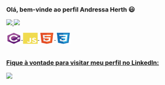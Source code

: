 ### Olá, bem-vinde ao perfil Andressa Herth 😃

 <div>
  <a href="hhttps://github.com/andressaherth">
  <img height="180em" src="https://github-readme-stats.vercel.app/api?username=andressaherth&show_icons=true&theme=tokyonight&include_all_commits=true&count_private=true"/>
  <img height="180em" src="https://github-readme-stats.vercel.app/api/top-langs/?username=andressaherth&layout=compact&langs_count=6&theme=tokyonight"/>
</div>
<div style="display: inline_block"><br>
  
  <img align="center" alt="C#" height="30" width="40" src="https://raw.githubusercontent.com/devicons/devicon/master/icons/csharp/csharp-original.svg">
  <img align="center" alt="Js" height="30" width="40" src="https://raw.githubusercontent.com/devicons/devicon/master/icons/javascript/javascript-plain.svg">
  <img align="center" alt="HTML" height="30" width="40" src="https://raw.githubusercontent.com/devicons/devicon/master/icons/html5/html5-original.svg">
  <img align="center" alt="CSS" height="30" width="40" src="https://raw.githubusercontent.com/devicons/devicon/master/icons/css3/css3-original.svg">
</div>
 
 <br>
 
  ### Fique à vontade para visitar meu perfil no LinkedIn:
 
<div>
  <a href="https://www.linkedin.com/in/andressa-herth/" target="_blank"><img src="https://img.shields.io/badge/-LinkedIn-%230077B5?style=for-the-badge&logo=linkedin&logoColor=white" target="_blank"></a> 
</div>
